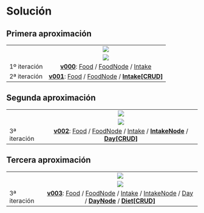 # Solución

## Primera aproximación

<div align=center>

|||
|-|:-:|
||![](/images/Screenshot_20240213_102446.png)
||![](/images/modelosUML/modelosUML/iteracion1.svg)
|1º iteración|**[v000](v000)**: [Food](v000/Food.java) / [FoodNode](v000/FoodNode.java) / [Intake](v000/Intake.java)
|2ª iteración|**[v001](v001)**: [Food](v001/Food.java) / [FoodNode](v001/FoodNode.java) / [**Intake[CRUD]**](v001/Intake.java)

</div>

## Segunda aproximación

<div align=center>

|||
|-|:-:|
||![](/images/Screenshot_20240213_102539.png)
||![](/images/modelosUML/modelosUML/iteracion2.svg)
|3ª iteración|**[v002](v002)**: [Food](v002/Food.java) / [FoodNode](v002/FoodNode.java) / [Intake](v002/Intake.java) / [**IntakeNode**](v002/IntakeNode.java) / [**Day[CRUD]**](v002/Day.java)

</div>

## Tercera aproximación

<div align=center>

|||
|-|:-:|
||![](/images/Screenshot_20240213_102551.png)
||![](/images/modelosUML/modelosUML/iteracion3.svg)
|3ª iteración|**[v003](v003)**: [Food](v003/Food.java) / [FoodNode](v003/FoodNode.java) / [Intake](v003/Intake.java) / [IntakeNode](v003/IntakeNode.java) / [Day](v003/Day.java) / [**DayNode**](v003/DayNode.java) / [**Diet[CRUD]**](v003/Diet.java)

</div>
